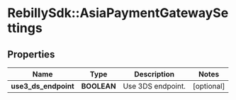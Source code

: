 # RebillySdk::AsiaPaymentGatewaySettings

## Properties
Name | Type | Description | Notes
------------ | ------------- | ------------- | -------------
**use3_ds_endpoint** | **BOOLEAN** | Use 3DS endpoint. | [optional] 

